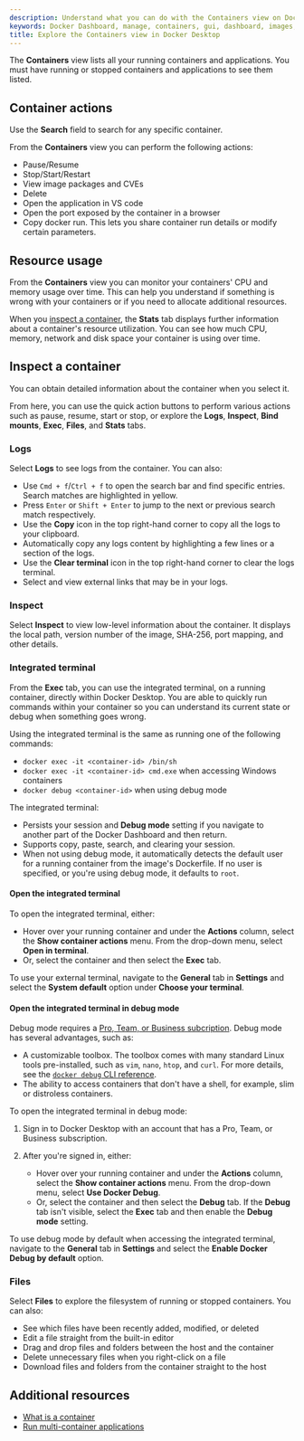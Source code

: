 ```yaml
---
description: Understand what you can do with the Containers view on Docker Dashboard
keywords: Docker Dashboard, manage, containers, gui, dashboard, images, user manual
title: Explore the Containers view in Docker Desktop
---
```


The **Containers** view lists all your running containers and applications. You must have running or stopped containers and applications to see them listed.

## Container actions

Use the **Search** field to search for any specific container.

From the **Containers** view you can perform the following actions:
- Pause/Resume
- Stop/Start/Restart
- View image packages and CVEs
- Delete
- Open the application in VS code
- Open the port exposed by the container in a browser
- Copy docker run. This lets you share container run details or modify certain parameters.

## Resource usage

From the **Containers** view you can monitor your containers' CPU and memory usage over time. This can help you understand if something is wrong with your containers or if you need to allocate additional resources.

When you [inspect a container](#inspect-a-container), the **Stats** tab displays further information about a container's resource utilization. You can see how much CPU, memory, network and disk space your container is using over time.

## Inspect a container

You can obtain detailed information about the container when you select it.

From here, you can use the quick action buttons to perform various actions such as pause, resume, start or stop, or explore the **Logs**, **Inspect**, **Bind mounts**, **Exec**, **Files**, and **Stats** tabs.

### Logs

Select **Logs** to see logs from the container. You can also:

- Use `Cmd + f`/`Ctrl + f` to open the search bar and find specific entries.
  Search matches are highlighted in yellow.
- Press `Enter` or `Shift + Enter` to jump to the next or previous search match
  respectively.
- Use the **Copy** icon in the top right-hand corner to copy all the logs to
  your clipboard.
- Automatically copy any logs content by highlighting a few lines or a section
  of the logs.
- Use the **Clear terminal** icon in the top right-hand corner to clear the
  logs terminal.
- Select and view external links that may be in your logs.

### Inspect

Select **Inspect** to view low-level information about the container. It displays the local path, version number of the image, SHA-256, port mapping, and other details.

### Integrated terminal

From the **Exec** tab, you can use the integrated terminal, on a running
container, directly within Docker Desktop. You are able to quickly run commands
within your container so you can understand its current state or debug when
something goes wrong.

Using the integrated terminal is the same as running one of the following commands:

- `docker exec -it <container-id> /bin/sh`
- `docker exec -it <container-id> cmd.exe` when accessing Windows containers
- `docker debug <container-id>` when using debug mode

The integrated terminal:

- Persists your session and **Debug mode** setting if you navigate to another
  part of the Docker Dashboard and then return.
- Supports copy, paste, search, and clearing your session.
- When not using debug mode, it automatically detects the default user for a
  running container from the image's Dockerfile. If no user is specified, or
  you're using debug mode, it defaults to `root`.

#### Open the integrated terminal

To open the integrated terminal, either:

- Hover over your running container and under the **Actions** column, select the **Show container actions**
  menu. From the drop-down menu, select **Open in terminal**.
- Or, select the container and then select the **Exec** tab.

To use your external terminal, navigate to the **General** tab in **Settings**
and select the **System default** option under **Choose your terminal**.

#### Open the integrated terminal in debug mode

Debug mode requires a [Pro, Team, or Business subcription](subscription/details/). Debug mode has several advantages, such as:

- A customizable toolbox. The toolbox comes with many standard Linux tools
  pre-installed, such as `vim`, `nano`, `htop`, and `curl`. For more details, see the [`docker debug` CLI reference](reference/cli/docker/debug/).
- The ability to access containers that don't have a shell, for example, slim or
  distroless containers.

To open the integrated terminal in debug mode:

1. Sign in to Docker Desktop with an account that has a Pro, Team, or Business
   subscription.
2. After you're signed in, either:

   - Hover over your running container and under the **Actions** column, select the **Show container actions**
     menu. From the drop-down menu, select **Use Docker Debug**.
   - Or, select the container and then select the **Debug** tab. If the
     **Debug** tab isn't visible, select the **Exec** tab and then enable the
     **Debug mode** setting.

To use debug mode by default when accessing the integrated terminal, navigate to
the **General** tab in **Settings** and select the **Enable Docker Debug by
default** option.

### Files

Select **Files** to explore the filesystem of running or stopped containers. You
can also:

- See which files have been recently added, modified, or deleted
- Edit a file straight from the built-in editor
- Drag and drop files and folders between the host and the container
- Delete unnecessary files when you right-click on a file
- Download files and folders from the container straight to the host

## Additional resources

- [What is a container](../../guides/docker-concepts/the-basics/what-is-a-container.md)
- [Run multi-container applications](../../guides/docker-concepts/running-containers/multi-container-applications.md)
